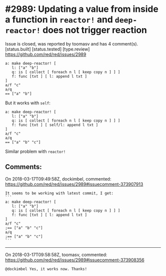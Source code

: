 
#2989: Updating a value from inside a function in `reactor!` and `deep-reactor!` does not trigger reaction
================================================================================
Issue is closed, was reported by toomasv and has 4 comment(s).
[status.built] [status.tested] [type.review]
<https://github.com/red/red/issues/2989>

```
a: make deep-reactor! [
   l: ["a" "b"]
   q: is [ collect [ foreach n l [ keep copy n ] ] ]
   f: func [txt ] [ l: append l txt ]
]
a/f "c"
a/q
== ["a" "b"]
```
But it works with `self`:
```
a: make deep-reactor! [
   l: ["a" "b"]
   q: is [ collect [ foreach n l [ keep copy n ] ] ]
   f: func [txt ] [ self/l: append l txt ]
]
a/f "c"
a/q
== ["a" "b" "c"]
```
Similar problem with `reactor!`


Comments:
--------------------------------------------------------------------------------

On 2018-03-17T09:49:58Z, dockimbel, commented:
<https://github.com/red/red/issues/2989#issuecomment-373907913>

    It seems to be working with latest commit, I get:
    ```
    a: make deep-reactor! [
       l: ["a" "b"]
       q: is [ collect [ foreach n l [ keep copy n ] ] ]
       f: func [txt ] [ l: append l txt ]
    ]
    a/f "c"
    ;== ["a" "b" "c"]
    a/q
    ;== ["a" "b" "c"]
    ```

--------------------------------------------------------------------------------

On 2018-03-17T09:58:58Z, toomasv, commented:
<https://github.com/red/red/issues/2989#issuecomment-373908356>

    @dockimbel Yes, it works now. Thanks!

